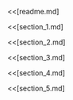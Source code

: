 <<[readme.md]
<!--BREAK-->
<<[section_1.md]
<!--BREAK-->
<<[section_2.md]
<!--BREAK-->
<<[section_3.md]
<!--BREAK-->
<<[section_4.md]
<!--BREAK-->
<<[section_5.md]
